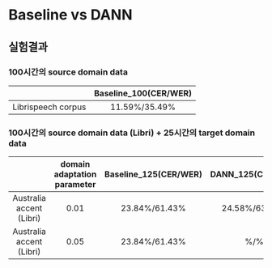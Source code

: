 # Baseline vs DANN
## 실험결과
### 100시간의 source domain data
| |Baseline_100(CER/WER)|
|:---:|:---:|
|Librispeech corpus|11.59%/35.49%|
### 100시간의 source domain data (Libri) + 25시간의 target domain data  
||domain adaptation parameter|Baseline_125(CER/WER)|DANN_125(CER/WER)|
|:---:|:---:|:---:|:---:|
|Australia accent (Libri)|0.01|23.84%/61.43%|24.58%/63.23%|
|Australia accent (Libri)|0.05|23.84%/61.43%|%/%|